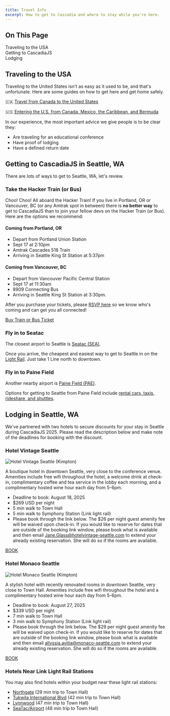 ```yaml
---
title: Travel Info
excerpt: How to get to Cascadia and where to stay while you're here.
---
```


<div id="toc">
<h2>On This Page</h2>
    <ul>
        <li><a href="#to-usa">Traveling to the USA</a></li>
        <li><a href="#transportation">Getting to CascadiaJS</a></li>
        <li><a href="#lodging">Lodging</a></li>
    </ul>
</div>

<h2 id="to-usa">Traveling to the USA</h2>

Traveling to the United States isn't as easy as it used to be, and that's unfortunate. Here are some guides on how to get here and get home safely.

🇨🇦 [Travel from Canada to the United States](https://travel.gc.ca/destinations/united-states) 

🇺🇸 [Entering the U.S. from Canada, Mexico, the Caribbean, and Bermuda](https://www.usa.gov/from-canada-mexico-caribbean)

In our experience, the most important advice we give people is to be clear they:

* Are traveling for an educational conference
* Have proof of lodging
* Have a defined return date

<h2 id="transportation">Getting to CascadiaJS in Seattle, WA</h2>

There are lots of ways to get to Seattle, WA, let's review.

### Take the Hacker Train (or Bus)

Choo! Choo! All aboard the Hacker Train! If you live in Portland, OR or Vancouver, BC (or any Amtrak spot in between) there is **no better way** to get to CascadiaJS than to join your fellow devs on the Hacker Train (or Bus). Here are the options we recommend:


#### Coming from Portland, OR

* Depart from Portland Union Station
* Sept 17 at 2:10pm 
* Amtrak Cascades 518 Train
* Arriving in Seattle King St Station at 5:37pm

#### Coming from Vancouver, BC

* Depart from Vancouver Pacific Central Station
* Sept 17 at 11:30am
* 8909 Connecting Bus
* Arriving in Seattle King St Station at 3:30pm.

After you purchase your tickets, please [RSVP here](https://airtable.com/app4aehCXEydAuxKX/shrGMtQacna7N6YLw) so we know who's coming and can get you all connected!

<div class="cta secondary"><a target="_blank" href="https://www.amtrak.com/home.html">Buy Train or Bus Ticket</a></div>

### Fly in to Seatac

The closest airport to Seattle is [Seatac (SEA)](https://www.portseattle.org/sea-tac). 

Once you arrive, the cheapest and easiest way to get to Seattle in on the [Light Rail](https://www.soundtransit.org/ride-with-us/stops-stations/seatac-airport-station). Just take 1 Line north to downtown.

### Fly in to Paine Field

Another nearby airport is [Paine Field (PAE)](https://www.painefield.com/). 

Options for getting to Seattle from Paine Field include [rental cars, taxis, rideshare, and shuttles](https://flypainefield.com/about/location).

<h2 id="lodging">Lodging in Seattle, WA</h2>

We've partnered with two hotels to secure discounts for your stay in Seattle during CascadiaJS 2025. Please read the description below and make note of the deadlines for booking with the discount.

### Hotel Vintage Seattle

![Hotel Vintage Seattle (Kimpton)](/_public/images/2025/kimpton-seattle.jpg)

A boutique hotel in downtown Seattle, very close to the conference venue. Amenities include free wifi throughout the hotel, a welcome drink at check-in, complimentary coffee and tea service in the lobby each morning, and a complimentary hosted wine hour each day from 5-6pm.

* Deadline to book: <span class="highlight warning">August 18, 2025</span>
* $269 USD per night
* 5 min walk to Town Hall
* 5 min walk to Symphony Station (Link light rail)
* Please book through the link below. The $26 per night guest amenity fee will be waived upon check-in. If you would like to reserve for dates that are outside of the booking link window, please book what is available and then email Jane.Glass@hotelvintage-seattle.com to extend your already existing reservation. She will do so if the rooms are available.

<div class="cta secondary"><a href="https://www.kimptonhotels.com/redirect?path=asearch&brandCode=KI&localeCode=en&regionCode=1&hotelCode=SEAVP&checkInDate=17&checkInMonthYear=082025&checkOutDate=20&checkOutMonthYear=082025&rateCode=6CBARC&_PMID=99801505&GPC=CJS&cn=no&viewfullsite=true">BOOK</a></div>

### Hotel Monaco Seattle

![Hotel Monaco Seattle (Kimpton)](/_public/images/2024/travel/kimpton-hotel-monaco.jpg)

A stylish hotel with recently renovated rooms in downtown Seattle, very close to Town Hall. Amenities include free wifi throughout the hotel and a complimentary hosted wine hour each day from 5-6pm.

* Deadline to book: <span class="highlight warning">August 27, 2025</span>
* $339 USD per night 
* 7 min walk to Town Hall
* 3 min walk to Symphony Station (Link light rail)
* Please book through the link below. The $29 per night guest amenity fee will be waived upon check-in. If you would like to reserve for dates that are outside of the booking link window, please book what is available and then email allyssia.avitia@monaco-seattle.com to extend your already existing reservation. She will do so if the rooms are available.

<div class="cta secondary"><a href="https://www.ihg.com/hotels/us/en/find-hotels/select-roomrate?qDest=1101%20Fourth%20Avenue,%20Seattle,%20WA,%20US&qPt=CASH&qCiD=17&qCoD=20&qCiMy=082025&qCoMy=082025&qAdlt=1&qChld=0&qRms=1&qIta=99801505&qRtP=6CBARC&qAAR=6CBARC&qGrpCd=JS5&qSlH=seasm&srb_u=1&qSrt=sAV&qBrs=6c.hi.ex.sb.ul.ic.cp.cw.in.vn.cv.rs.ki.kd.ma.sp.va.sp.re.vx.nd.sx.we.lx.rn.sn.sn.sn.sn.sn.nu.ge&qWch=0&qSmP=0&qRad=30&qRdU=mi&setPMCookies=false&qpMbw=0&qErm=false&qpMn=0&qRmFltr=">BOOK</a></div>


### Hotels Near Link Light Rail Stations

You may also find hotels within your budget near these light rail stations:

* <a href="https://maps.app.goo.gl/D9qDicWdB85CUdyk7">Northgate</a> (29 min trip to Town Hall)
* <a href="https://maps.app.goo.gl/2JVNj7cRezShFE7a9">Tukwila International Blvd</a> (42 min trip to Town Hall) 
* <a href="https://maps.app.goo.gl/owvWeSKwKZmWiZDLA">Lynnwood</a> (47 min trip to Town Hall)
* <a href="https://maps.app.goo.gl/wqCkznCYG9cnXWtU9">SeaTac/Airport</a> (48 min trip to Town Hall)



